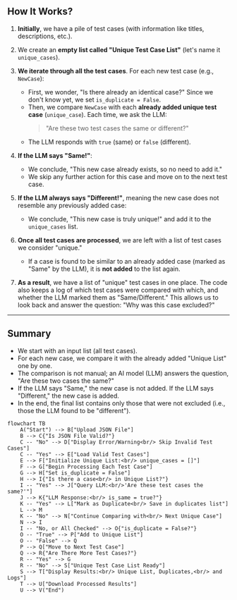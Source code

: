 ## How It Works?

1. **Initially**, we have a pile of test cases (with information like titles, descriptions, etc.).

2. We create an **empty list called "Unique Test Case List"** (let's name it `unique_cases`).

3. **We iterate through all the test cases**. For each new test case (e.g., `NewCase`):  
   - First, we wonder, "Is there already an identical case?" Since we don't know yet, we set `is_duplicate = False`.  
   - Then, we compare `NewCase` with each **already added unique test case** (`unique_case`). Each time, we ask the LLM:  
     > "Are these two test cases the same or different?"  
   - The LLM responds with `true` (same) or `false` (different).  

4. **If the LLM says "Same!"**:  
   - We conclude, "This new case already exists, so no need to add it."  
   - We skip any further action for this case and move on to the next test case.  

5. **If the LLM always says "Different!"**, meaning the new case does not resemble any previously added case:  
   - We conclude, "This new case is truly unique!" and add it to the `unique_cases` list.  

6. **Once all test cases are processed**, we are left with a list of test cases we consider "unique."  
   - If a case is found to be similar to an already added case (marked as "Same" by the LLM), it is **not added** to the list again.  

7. **As a result**, we have a list of "unique" test cases in one place. The code also keeps a log of which test cases were compared with which, and whether the LLM marked them as "Same/Different." This allows us to look back and answer the question: "Why was this case excluded?"

---

## Summary

- We start with an input list (all test cases).  
- For each new case, we compare it with the already added "Unique List" one by one.  
- The comparison is not manual; an AI model (LLM) answers the question, "Are these two cases the same?"  
- If the LLM says "Same," the new case is not added. If the LLM says "Different," the new case is added.  
- In the end, the final list contains only those that were not excluded (i.e., those the LLM found to be "different").

```mermaid
flowchart TB
    A("Start") --> B["Upload JSON File"]
    B --> C{"Is JSON File Valid?"}
    C -- "No" --> D["Display Error/Warning<br/> Skip Invalid Test Cases"]
    C -- "Yes" --> E["Load Valid Test Cases"]
    E --> F["Initialize Unique List:<br/> unique_cases = []"]
    F --> G["Begin Processing Each Test Case"]
    G --> H["Set is_duplicate = False"]
    H --> I{"Is there a case<br/> in Unique List?"}
    I -- "Yes" --> J["Query LLM:<br/>'Are these test cases the same?'"]
    J --> K{"LLM Response:<br/> is_same = true?"}
    K -- "Yes" --> L["Mark as Duplicate<br/> Save in duplicates list"]
    L --> M
    K -- "No" --> N["Continue Comparing with<br/> Next Unique Case"]
    N --> I
    I -- "No, or All Checked" --> O{"is_duplicate = False?"}
    O -- "True" --> P["Add to Unique List"]
    O -- "False" --> Q
    P --> Q["Move to Next Test Case"]
    Q --> R{"Are There More Test Cases?"}
    R -- "Yes" --> G
    R -- "No" --> S["Unique Test Case List Ready"]
    S --> T["Display Results:<br/> Unique List, Duplicates,<br/> and Logs"]
    T --> U["Download Processed Results"]
    U --> V("End")
